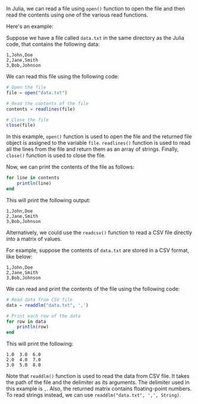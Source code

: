 In Julia, we can read a file using `open()` function to open the file and then read the contents using one of the various read functions.

Here's an example:

Suppose we have a file called `data.txt` in the same directory as the Julia code, that contains the following data:

```
1,John,Doe
2,Jane,Smith
3,Bob,Johnson
```

We can read this file using the following code:

```julia
# Open the file
file = open("data.txt")

# Read the contents of the file
contents = readlines(file)

# Close the file
close(file)
```

In this example, `open()` function is used to open the file and the returned file object is assigned to the variable `file`. `readlines()` function is used to read all the lines from the file and return them as an array of strings. Finally, `close()` function is used to close the file.

Now, we can print the contents of the file as follows:

```julia
for line in contents
    println(line)
end
```

This will print the following output:

```
1,John,Doe
2,Jane,Smith
3,Bob,Johnson
```

Alternatively, we could use the `readcsv()` function to read a CSV file directly into a matrix of values.

For example, suppose the contents of `data.txt` are stored in a CSV format, like below:

```
1,John,Doe
2,Jane,Smith
3,Bob,Johnson
```

We can read and print the contents of the file using the following code:

```julia
# Read data from CSV file
data = readdlm("data.txt", ',')

# Print each row of the data
for row in data
    println(row)
end
```

This will print the following:

```
1.0  3.0  6.0
2.0  4.0  7.0
3.0  5.0  8.0
```

Note that `readdlm()` function is used to read the data from CSV file. It takes the path of the file and the delimiter as its arguments. The delimiter used in this example is `,`. Also, the returned matrix contains floating-point numbers. To read strings instead, we can use `readdlm("data.txt", ',', String)`.